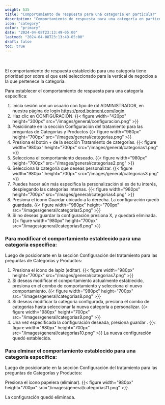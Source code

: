 ```yaml
---
weight: 535
title: "Comportamiento de respuesta para una categoría en particular"
description: "Comportamiento de respuesta para una categoría en particular"
icon: "category"
color: "primary"
date: "2024-04-08T23:13:49-05:00"
lastmod: "2024-04-08T23:13:49-05:00"
draft: false
toc: true
---
```

<br></br>
El comportamiento de respuesta establecido para una categoría tiene prioridad por sobre el que esté seleccionado para la vertical de negocios a la que pertenece la categoría. 

Para establecer el comportamiento de respuesta para una categoría específica:
1. Inicia sesión con un usuario con tipo de rol ADMINISTRADOR, en nuestra página de login <https://prod.botmeni.com/login>.
2. Haz clic en CONFIGURACIÓN.
{{< figure width="420px" height="300px" src="/images/general/configuracion.png" >}}
3. Posiciónate en la sección Configuración del tratamiento para las preguntas de Categorías y Productos
{{< figure width="980px" height="700px" src="/images/general/categorias.png" >}}
4. Presiona el botón + de la sección Tratamiento de categorías.
{{< figure width="980px" height="700px" src="/images/general/categorias1.png" >}}
5. Selecciona el comportamiento deseado.
{{< figure width="980px" height="700px" src="/images/general/categorias2.png" >}}
6. Selecciona la categoría que deseas personalizar. 
{{< figure width="980px" height="700px" src="/images/general/categorias3.png" >}}
7. Puedes hacer aún más específica la personalización si es de tu interés, desplegando las categorías internas.
{{< figure width="980px" height="700px" src="/images/general/categorias4.png" >}}
7. Presiona el ícono Guardar ubicado a la derecha. La configuración quedó guardada. 
{{< figure width="980px" height="700px" src="/images/general/categorias5.png" >}}
8. Si no deseas guardar la configuración presiona X, y quedará eliminada.
{{< figure width="980px" height="700px" src="/images/general/categorias6.png" >}}

### Para modificar el comportamiento establecido para una categoría específica:

Luego de posicionarte en la sección Configuración del tratamiento para las preguntas de Categorías y Productos:
1. Presiona el ícono de lapiz (editar).
{{< figure width="980px" height="700px" src="/images/general/categorias7.png" >}}
2. Si deseas modificar el comportamiento actualmente establecido, presiona en el combo de comportamiento y selecciona el nuevo comportamiento.
{{< figure width="980px" height="700px" src="/images/general/categorias8.png" >}}
6. Si deseas modificar la categoría configurada, presiona el combo de categorías hasta seleccionar la nueva categoría a personalizar.
{{< figure width="980px" height="700px" src="/images/general/categorias9.png" >}}
7. Una vez especificada la configuración deseada, presiona guardar .
{{< figure width="980px" height="700px" src="/images/general/categorias10.png" >}}
La nueva configuración quedó establecida.

### Para elminar el comportamiento establecido para una categoría específica:

Luego de posicionarte en la sección Configuración del tratamiento para las preguntas de Categorías y Productos:

Presiona el ícono papelera (eliminar).
{{< figure width="980px" height="700px" src="/images/general/categorias11.png" >}}

La configuración quedó eliminada.

